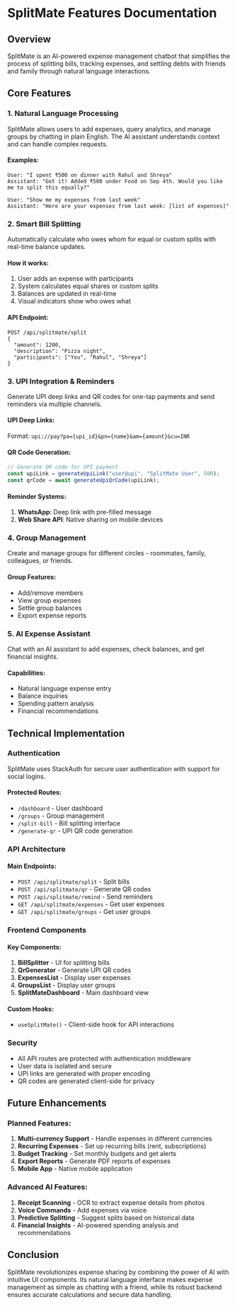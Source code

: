 # SplitMate Features Documentation

## Overview

SplitMate is an AI-powered expense management chatbot that simplifies the process of splitting bills, tracking expenses, and settling debts with friends and family through natural language interactions.

## Core Features

### 1. Natural Language Processing

SplitMate allows users to add expenses, query analytics, and manage groups by chatting in plain English. The AI assistant understands context and can handle complex requests.

#### Examples:
```
User: "I spent ₹500 on dinner with Rahul and Shreya"
Assistant: "Got it! Added ₹500 under Food on Sep 4th. Would you like me to split this equally?"

User: "Show me my expenses from last week"
Assistant: "Here are your expenses from last week: [list of expenses]"
```

### 2. Smart Bill Splitting

Automatically calculate who owes whom for equal or custom splits with real-time balance updates.

#### How it works:
1. User adds an expense with participants
2. System calculates equal shares or custom splits
3. Balances are updated in real-time
4. Visual indicators show who owes what

#### API Endpoint:
```
POST /api/splitmate/split
{
  "amount": 1200,
  "description": "Pizza night",
  "participants": ["You", "Rahul", "Shreya"]
}
```

### 3. UPI Integration & Reminders

Generate UPI deep links and QR codes for one-tap payments and send reminders via multiple channels.

#### UPI Deep Links:
Format: `upi://pay?pa={upi_id}&pn={name}&am={amount}&cu=INR`

#### QR Code Generation:
```javascript
// Generate QR code for UPI payment
const upiLink = generateUpiLink("user@upi", "SplitMate User", 500);
const qrCode = await generateUpiQrCode(upiLink);
```

#### Reminder Systems:
1. **WhatsApp**: Deep link with pre-filled message
2. **Web Share API**: Native sharing on mobile devices

### 4. Group Management

Create and manage groups for different circles - roommates, family, colleagues, or friends.

#### Group Features:
- Add/remove members
- View group expenses
- Settle group balances
- Export expense reports

### 5. AI Expense Assistant

Chat with an AI assistant to add expenses, check balances, and get financial insights.

#### Capabilities:
- Natural language expense entry
- Balance inquiries
- Spending pattern analysis
- Financial recommendations

## Technical Implementation

### Authentication

SplitMate uses StackAuth for secure user authentication with support for social logins.

#### Protected Routes:
- `/dashboard` - User dashboard
- `/groups` - Group management
- `/split-bill` - Bill splitting interface
- `/generate-qr` - UPI QR code generation

### API Architecture

#### Main Endpoints:
- `POST /api/splitmate/split` - Split bills
- `POST /api/splitmate/qr` - Generate QR codes
- `POST /api/splitmate/remind` - Send reminders
- `GET /api/splitmate/expenses` - Get user expenses
- `GET /api/splitmate/groups` - Get user groups

### Frontend Components

#### Key Components:
1. **BillSplitter** - UI for splitting bills
2. **QrGenerator** - Generate UPI QR codes
3. **ExpensesList** - Display user expenses
4. **GroupsList** - Display user groups
5. **SplitMateDashboard** - Main dashboard view

#### Custom Hooks:
- `useSplitMate()` - Client-side hook for API interactions

### Security

- All API routes are protected with authentication middleware
- User data is isolated and secure
- UPI links are generated with proper encoding
- QR codes are generated client-side for privacy

## Future Enhancements

### Planned Features:
1. **Multi-currency Support** - Handle expenses in different currencies
2. **Recurring Expenses** - Set up recurring bills (rent, subscriptions)
3. **Budget Tracking** - Set monthly budgets and get alerts
4. **Export Reports** - Generate PDF reports of expenses
5. **Mobile App** - Native mobile application

### Advanced AI Features:
1. **Receipt Scanning** - OCR to extract expense details from photos
2. **Voice Commands** - Add expenses via voice
3. **Predictive Splitting** - Suggest splits based on historical data
4. **Financial Insights** - AI-powered spending analysis and recommendations

## Conclusion

SplitMate revolutionizes expense sharing by combining the power of AI with intuitive UI components. Its natural language interface makes expense management as simple as chatting with a friend, while its robust backend ensures accurate calculations and secure data handling.